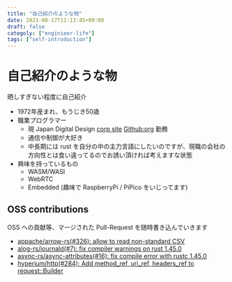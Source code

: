 ```yaml
---
title: "自己紹介のような物"
date: 2021-08-17T11:13:45+09:00
draft: false
categoly: ["enginieer-life"]
tags: ["self-introduction"]
---
```


# 自己紹介のような物

晒しすぎない程度に自己紹介

- 1972年産まれ、もうじき50歳
- 職業プログラマー
  - 現 Japan Digital Design [corp site](https://japan-d2.com/) [Github:org](https://github.com/japan-d2/) 勤務
  - 通信や制御が大好き
  - 中長期には rust を自分の中の主力言語にしたいのですが、現職の会社の方向性とは食い違ってるのでお誘い頂ければ考えますな状態
- 興味を持っているもの
  - WASM/WASI
  - WebRTC
  - Embedded (趣味で RaspberryPi / PiPico をいじってます)

## OSS contributions

OSS への貢献等、マージされた Pull-Request を随時書き込んでいきます

- [appache/arrow-rs(#326): allow to read non-standard CSV](https://github.com/apache/arrow-rs/pull/326)
- [alog-rs/journald(#7): fix compiler warnings on rust 1.45.0](https://github.com/slog-rs/journald/pull/7)
- [async-rs/async-attributes(#16): fix compile error with rustc 1.45.0](https://github.com/async-rs/async-attributes/pull/16)
- [hyperium/http(#284): Add method_ref, uri_ref, headers_ref to request::Builder](https://github.com/hyperium/http/pull/284)
